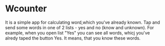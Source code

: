 # Wcounter

It is a simple app for calculating word,which you've already known.
Tap and send some words in one of 2 lists - yes and no (know and unknown). For example, when you open list "Yes" you can see all words, whicj you've alredy taped the button Yes. 
It means, that you know these words.
